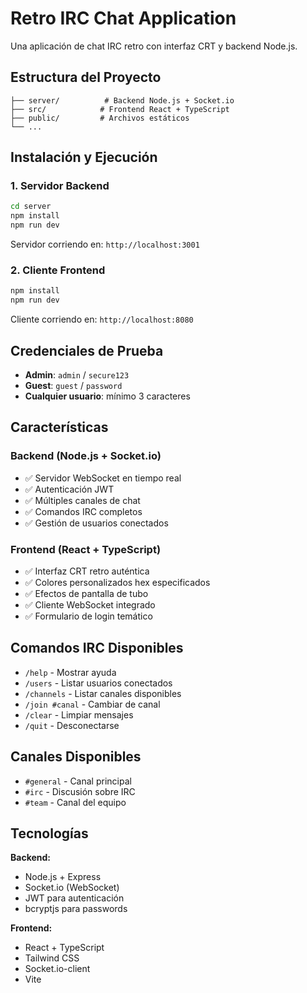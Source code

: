# Retro IRC Chat Application

Una aplicación de chat IRC retro con interfaz CRT y backend Node.js.

## Estructura del Proyecto

```
├── server/          # Backend Node.js + Socket.io
├── src/            # Frontend React + TypeScript
├── public/         # Archivos estáticos
└── ...
```

## Instalación y Ejecución

### 1. Servidor Backend
```bash
cd server
npm install
npm run dev
```
Servidor corriendo en: `http://localhost:3001`

### 2. Cliente Frontend
```bash
npm install
npm run dev
```
Cliente corriendo en: `http://localhost:8080`

## Credenciales de Prueba

- **Admin**: `admin` / `secure123`
- **Guest**: `guest` / `password`
- **Cualquier usuario**: mínimo 3 caracteres

## Características

### Backend (Node.js + Socket.io)
- ✅ Servidor WebSocket en tiempo real
- ✅ Autenticación JWT
- ✅ Múltiples canales de chat
- ✅ Comandos IRC completos
- ✅ Gestión de usuarios conectados

### Frontend (React + TypeScript)
- ✅ Interfaz CRT retro auténtica
- ✅ Colores personalizados hex especificados
- ✅ Efectos de pantalla de tubo
- ✅ Cliente WebSocket integrado
- ✅ Formulario de login temático

## Comandos IRC Disponibles

- `/help` - Mostrar ayuda
- `/users` - Listar usuarios conectados
- `/channels` - Listar canales disponibles
- `/join #canal` - Cambiar de canal
- `/clear` - Limpiar mensajes
- `/quit` - Desconectarse

## Canales Disponibles

- `#general` - Canal principal
- `#irc` - Discusión sobre IRC
- `#team` - Canal del equipo

## Tecnologías

**Backend:**
- Node.js + Express
- Socket.io (WebSocket)
- JWT para autenticación
- bcryptjs para passwords

**Frontend:**
- React + TypeScript
- Tailwind CSS
- Socket.io-client
- Vite
